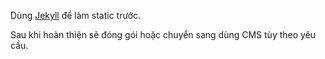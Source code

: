 Dùng [Jekyll](http://www.jekyllrb.com) để làm static trước.

Sau khi hoàn thiện sẽ đóng gói hoặc chuyển sang dùng CMS tùy theo yêu cầu.
